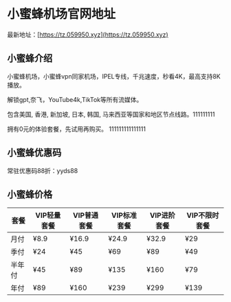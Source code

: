 # 小蜜蜂机场官网地址

最新地址：[https://tz.059950.xyz](https://tz.059950.xyz)

## 小蜜蜂介绍

小蜜蜂机场，小蜜蜂vpn同家机场，IPEL专线，千兆速度，秒看4K，最高支持8K播放。

解锁gpt,奈飞，YouTube4k,TikTok等所有流媒体。

包含美国, 香港, 新加坡, 日本, 韩国, 马来西亚等国家和地区节点线路。111111111

拥有0元的体验套餐，先试用再购买。
111111111111111
## 小蜜蜂优惠码

常驻优惠码88折：yyds88

## 小蜜蜂价格

|套餐|VIP轻量套餐|VIP普通套餐|VIP标准套餐|VIP进阶套餐|VIP不限时套餐|
|----|----|----|----|----|----|
|月付|¥8.9|¥16.9|¥24.9|¥32.9|¥29|
|季付|¥24|¥45|¥69|¥89|¥49|
|半年付|¥45|¥89|¥135|¥160|¥79|
|年付|¥89|¥160|¥239|¥299|¥139|
